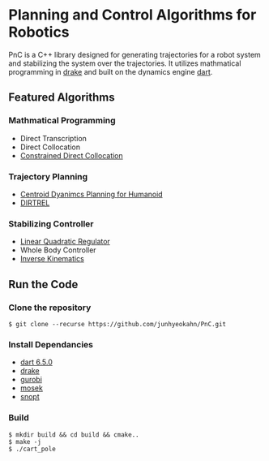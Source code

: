 # Planning and Control Algorithms for Robotics
PnC is a C++ library designed for generating trajectories for a robot system
and stabilizing the system over the trajectories. It utilizes mathmatical
programming in [drake](https://github.com/junhyeokahn/drake) and built on
the dynamics engine [dart](https://github.com/junhyeokahn/dart).

## Featured Algorithms

### Mathmatical Programming
- Direct Transcription
- Direct Collocation
- [Constrained Direct Collocation](https://github.com/DAIRLab/dairlib-public)

### Trajectory Planning
- [Centroid Dyanimcs Planning for Humanoid](https://hal.laas.fr/hal-01520248/document)
- [DIRTREL](http://zacmanchester.github.io/docs/dirtrel-auro.pdf)

### Stabilizing Controller
- [Linear Quadratic Regulator](https://github.com/RobotLocomotion/drake)
- Whole Body Controller
- [Inverse Kinematics](https://github.com/junhyeokahn/dart)

## Run the Code

### Clone the repository
```
$ git clone --recurse https://github.com/junhyeokahn/PnC.git
```

### Install Dependancies
- [dart 6.5.0](https://github.com/junhyeokahn/dart)
- [drake](https://github.com/junhyeokahn/drake)
- [gurobi](http://www.gurobi.com/)
- [mosek](https://www.mosek.com/)
- [snopt](http://ccom.ucsd.edu/~optimizers)

### Build
```
$ mkdir build && cd build && cmake..
$ make -j
$ ./cart_pole
```

